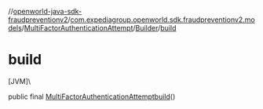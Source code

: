 //[openworld-java-sdk-fraudpreventionv2](../../../../index.md)/[com.expediagroup.openworld.sdk.fraudpreventionv2.models](../../index.md)/[MultiFactorAuthenticationAttempt](../index.md)/[Builder](index.md)/[build](build.md)

# build

[JVM]\

public final [MultiFactorAuthenticationAttempt](../index.md)[build](build.md)()
